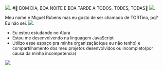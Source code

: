 ![](https://media.tenor.com/TCzfmNLrLVIAAAAj/iloveyou-sweetdreams.gif). #💜 BOM DIA, BOA NOITE E BOA TARDE A TODOS, TODES, TODAS💜 ![](https://media.tenor.com/U3saUzfEEJMAAAAj/among-us-sus.gif).

Meu nome e Miguel Rubens mas eu gosto de ser chamado de TORTino, pq? Eu não sei.
![](https://media.tenor.com/KNrR7OHO1UoAAAAi/ski-sky-fnf.gif).
 - Eu estou estudando no Alura
 - Estou me desenvolvendo na linguagem JavaScript
 - Utilizo esse espaço pra minha organização(que eu não tenho) e compartilhamento dos meu projetos desenvolvidos ou incompleto(por causa da minha incompetencia)


![](https://media.tenor.com/zVtVgtU1qmwAAAAi/fnf-boyfriend.gif).
